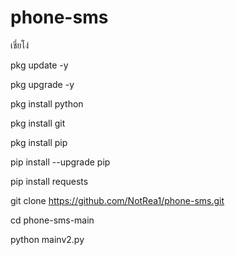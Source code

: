 # phone-sms
เชี่ยโง่

pkg update -y

pkg upgrade -y

pkg install python

pkg install git

pkg install pip

pip install --upgrade pip

pip install requests

git clone https://github.com/NotRea1/phone-sms.git

cd phone-sms-main

python mainv2.py
